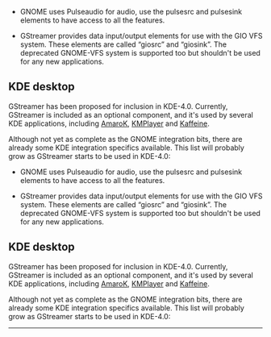
  - GNOME uses Pulseaudio for audio, use the pulsesrc and pulsesink
    elements to have access to all the features.

  - GStreamer provides data input/output elements for use with the GIO
    VFS system. These elements are called “giosrc” and “giosink”. The
    deprecated GNOME-VFS system is supported too but shouldn't be used
    for any new applications.

## KDE desktop

GStreamer has been proposed for inclusion in KDE-4.0. Currently,
GStreamer is included as an optional component, and it's used by several
KDE applications, including [AmaroK](http://amarok.kde.org/),
[KMPlayer](http://www.xs4all.nl/~jjvrieze/kmplayer.html) and
[Kaffeine](http://kaffeine.sourceforge.net/).

Although not yet as complete as the GNOME integration bits, there are
already some KDE integration specifics available. This list will
probably grow as GStreamer starts to be used in KDE-4.0:


  - GNOME uses Pulseaudio for audio, use the pulsesrc and pulsesink
    elements to have access to all the features.

  - GStreamer provides data input/output elements for use with the GIO
    VFS system. These elements are called “giosrc” and “giosink”. The
    deprecated GNOME-VFS system is supported too but shouldn't be used
    for any new applications.

## KDE desktop

GStreamer has been proposed for inclusion in KDE-4.0. Currently,
GStreamer is included as an optional component, and it's used by several
KDE applications, including [AmaroK](http://amarok.kde.org/),
[KMPlayer](http://www.xs4all.nl/~jjvrieze/kmplayer.html) and
[Kaffeine](http://kaffeine.sourceforge.net/).

Although not yet as complete as the GNOME integration bits, there are
already some KDE integration specifics available. This list will
probably grow as GStreamer starts to be used in KDE-4.0:


---


